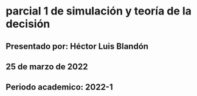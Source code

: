 # parcial 1 de simulación y teoría de la decisión
## Presentado por: Héctor Luis Blandón
## 25 de marzo de 2022
## Periodo academico: 2022-1
